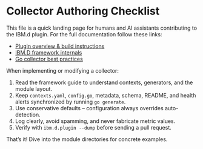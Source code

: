 # Collector Authoring Checklist

This file is a quick landing page for humans and AI assistants contributing to the IBM.d plugin. For the full documentation follow these links:

- [Plugin overview & build instructions](README.md)
- [IBM.D framework internals](framework/README.md)
- [Go collector best practices](BEST-PRACTICES.md)

When implementing or modifying a collector:

1. Read the framework guide to understand contexts, generators, and the module layout.
2. Keep `contexts.yaml`, `config.go`, metadata, schema, README, and health alerts synchronized by running `go generate`.
3. Use conservative defaults – configuration always overrides auto-detection.
4. Log clearly, avoid spamming, and never fabricate metric values.
5. Verify with `ibm.d.plugin --dump` before sending a pull request.

That’s it! Dive into the module directories for concrete examples.
